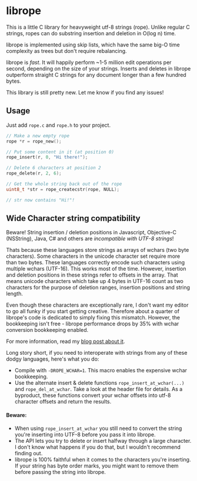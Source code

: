 librope
=======

This is a little C library for heavyweight utf-8 strings (rope). Unlike regular C strings, ropes can do substring insertion and deletion in O(log n) time.

librope is implemented using skip lists, which have the same big-O time complexity as trees but don't require rebalancing.

librope is _fast_. It will happily perform ~1-5 million edit operations per second, depending on the size of your strings. Inserts and deletes in librope outperform straight C strings for any document longer than a few hundred bytes.

This library is still pretty new. Let me know if you find any issues!

Usage
-----

Just add `rope.c` and `rope.h` to your project.

```c
// Make a new empty rope
rope *r = rope_new();

// Put some content in it (at position 0)
rope_insert(r, 0, "Hi there!");

// Delete 6 characters at position 2
rope_delete(r, 2, 6);

// Get the whole string back out of the rope
uint8_t *str = rope_createcstr(rope, NULL);

// str now contains "Hi!"!
```

Wide Character string compatibility
-----------------------------------

Beware! String insertion / deletion positions in Javascript, Objective-C (NSString), Java, C# and others are *incompatible with UTF-8 strings*!

Thats because these languages store strings as arrays of wchars (two byte characters). Some characters in the unicode character set require more than two bytes. These languages correctly encode such characters using multiple wchars (UTF-16). This works most of the time. However, insertion and deletion positions in these strings refer to offsets in the array. That means unicode characters which take up 4 bytes in UTF-16 count as two characters for the purpose of deletion ranges, insertion positions and string length.

Even though these characters are exceptionally rare, I don't want my editor to go all funky if you start getting creative. Therefore about a quarter of librope's code is dedicated to simply fixing this mismatch. However, the bookkeeping isn't free - librope performance drops by 35% with wchar conversion bookkeeping enabled.

For more information, read my [blog post about it](http://josephg.com/post/31707645955/string-length-lies).

Long story short, if you need to interoperate with strings from any of these dodgy languages, here's what you do:

- Compile with `-DROPE_WCHAR=1`. This macro enables the expensive wchar bookkeeping.
- Use the alternate insert & delete functions `rope_insert_at_wchar(...)` and `rope_del_at_wchar`. Take a look at the header file for details. As a byproduct, these functions convert your wchar offsets into utf-8 character offsets and return the results.

#### Beware:

- When using `rope_insert_at_wchar` you still need to convert the string you're inserting into UTF-8 before you pass it into librope.
- The API lets you try to delete or insert halfway through a large character. I don't know what happens if you do that, but I wouldn't recommend finding out.
- librope is 100% faithful when it comes to the characters you're inserting. If your string has byte order marks, you might want to remove them before passing the string into librope.

